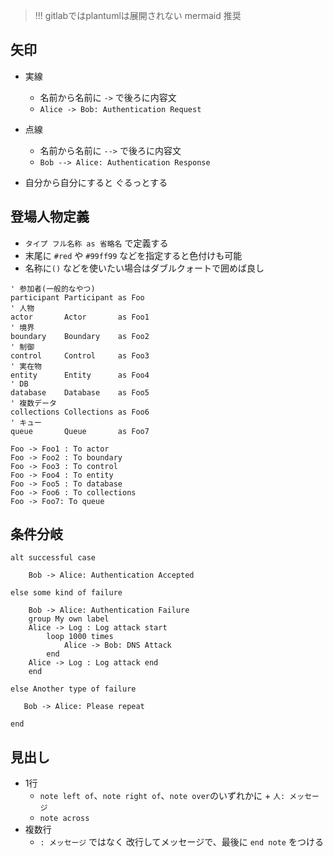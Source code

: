 
> !!! gitlabではplantumlは展開されない mermaid 推奨

## 矢印

- 実線
  - 名前から名前に `->` で後ろに内容文
  - `Alice -> Bob: Authentication Request`
- 点線
  - 名前から名前に `-->` で後ろに内容文
  - `Bob --> Alice: Authentication Response`

- 自分から自分にすると ぐるっとする

## 登場人物定義

- `タイプ フル名称 as 省略名` で定義する
- 末尾に `#red` や `#99ff99` などを指定すると色付けも可能
- 名称に`()` などを使いたい場合はダブルクォートで囲めば良し

```plantuml
' 参加者(一般的なやつ)
participant Participant as Foo
' 人物
actor       Actor       as Foo1
' 境界
boundary    Boundary    as Foo2
' 制御
control     Control     as Foo3
' 実在物
entity      Entity      as Foo4
' DB
database    Database    as Foo5
' 複数データ
collections Collections as Foo6
' キュー
queue       Queue       as Foo7

Foo -> Foo1 : To actor 
Foo -> Foo2 : To boundary
Foo -> Foo3 : To control
Foo -> Foo4 : To entity
Foo -> Foo5 : To database
Foo -> Foo6 : To collections
Foo -> Foo7: To queue
```

## 条件分岐

```plantuml
alt successful case

    Bob -> Alice: Authentication Accepted

else some kind of failure

    Bob -> Alice: Authentication Failure
    group My own label
    Alice -> Log : Log attack start
        loop 1000 times
            Alice -> Bob: DNS Attack
        end
    Alice -> Log : Log attack end
    end

else Another type of failure

   Bob -> Alice: Please repeat

end
```

## 見出し

- 1行
  - `note left of`、`note right of`、`note over`のいずれかに + `人: メッセージ`
  - `note across`
- 複数行
  - `: メッセージ` ではなく 改行してメッセージで、最後に `end note` をつける

